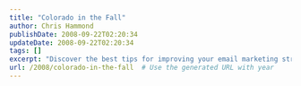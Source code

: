 ```yaml
---
title: "Colorado in the Fall"
author: Chris Hammond
publishDate: 2008-09-22T02:20:34
updateDate: 2008-09-22T02:20:34
tags: []
excerpt: "Discover the best tips for improving your email marketing strategy and increasing engagement with your subscribers. Boost your email campaign performance now!"
url: /2008/colorado-in-the-fall  # Use the generated URL with year
---
```


